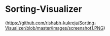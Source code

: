 # Sorting-Visualizer
(https://github.com/rishabh-kukreja/Sorting-Visualizer/blob/master/images/screenshot1.PNG)
